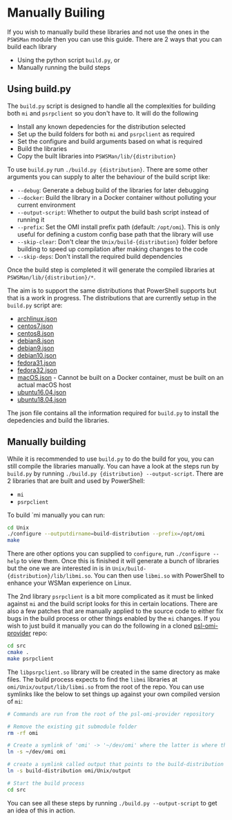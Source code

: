 # Manually Builing

If you wish to manually build these libraries and not use the ones in the `PSWSMan` module then you can use this guide.
There are 2 ways that you can build each library

+ Using the python script `build.py`, or
+ Manually running the build steps

## Using build.py

The `build.py` script is designed to handle all the complexities for building both `mi` and `psrpclient` so you don't have to.
It will do the following

+ Install any known depedencies for the distribution selected
+ Set up the build folders for both `mi` and `psrpclient` as required
+ Set the configure and build arguments based on what is required
+ Build the libraries
+ Copy the built libraries into `PSWSMan/lib/{distribution}`

To use `build.py` run `./build.py {distribution}`.
There are some other arguments you can supply to alter the behaviour of the build script like:

+ `--debug`: Generate a debug build of the libraries for later debugging
+ `--docker`: Build the library in a Docker container without polluting your current environment
+ `--output-script`: Whether to output the build bash script instead of running it
+ `--prefix`: Set the OMI install prefix path (default: `/opt/omi`). This is only useful for defining a custom config base path that the library will use
+ `--skip-clear`: Don't clear the `Unix/build-{distribution}` folder before building to speed up compilation after making changes to the code
+ `--skip-deps`: Don't install the required build dependencies

Once the build step is completed it will generate the compiled libraries at `PSWSMan/lib/{distribution}/*`.

The aim is to support the same distributions that PowerShell supports but that is a work in progress.
The distributions that are currently setup in the `build.py` script are:

+ [archlinux.json](distribution_meta/archlinux.json)
+ [centos7.json](distribution_meta/centos7.json)
+ [centos8.json](distribution_meta/centos8.json)
+ [debian8.json](distribution_meta/debian8.json)
+ [debian9.json](distribution_meta/debian9.json)
+ [debian10.json](distribution_meta/debian10.json)
+ [fedora31.json](distribution_meta/fedora31.json)
+ [fedora32.json](distribution_meta/fedora32.json)
+ [macOS.json](distribution_meta/macOS.json) - Cannot be built on a Docker container, must be built on an actual macOS host
+ [ubuntu16.04.json](distribution_meta/ubuntu16.04.json)
+ [ubuntu18.04.json](distribution_meta/ubuntu18.04.json)

The json file contains all the information required for `build.py` to install the depedencies and build the libraries.

## Manually building

While it is recommended to use `build.py` to do the build for you, you can still compile the libraries manually.
You can have a look at the steps run by `build.py` by running `./build.py {distribution} --output-script`.
There are 2 libraries that are built and used by PowerShell:

+ `mi`
+ `psrpclient`

To build `mi manually you can run:

```bash
cd Unix
./configure --outputdirname=build-distribution --prefix=/opt/omi
make
```

There are other options you can supplied to `configure`, run `./configure --help` to view them.
Once this is finished it will generate a bunch of libraries but the one we are interested in is in `Unix/build-{distribution}/lib/libmi.so`.
You can then use `libmi.so` with PowerShell to enhance your WSMan experience on Linux.

The 2nd library `psrpclient` is a bit more complicated as it must be linked against `mi` and the build script looks for this in certain locations.
There are also a few patches that are manually applied to the source code to either fix bugs in the build process or other things enabled by the `mi` changes.
If you wish to just build it manually you can do the following in a cloned [psl-omi-provider](https://github.com/PowerShell/psl-omi-provider.git) repo:

```bash
cd src
cmake .
make psrpclient
```

The `libpsrpclient.so` library will be created in the same directory as make files.
The build process expects to find the `libmi` libraries at `omi/Unix/output/lib/libmi.so` from the root of the repo.
You can use symlinks like the below to set things up against your own compiled version of `mi`:

```bash
# Commands are run from the root of the psl-omi-provider repository

# Remove the existing git submodule folder
rm -rf omi

# Create a symlink of 'omi' -> '~/dev/omi' where the latter is where the omi repo has been checked out to
ln -s ~/dev/omi omi

# create a symlink called output that points to the build-distribution distribution that we want to link against
ln -s build-distribution omi/Unix/output

# Start the build process
cd src
```

You can see all these steps by running `./build.py --output-script` to get an idea of this in action.
